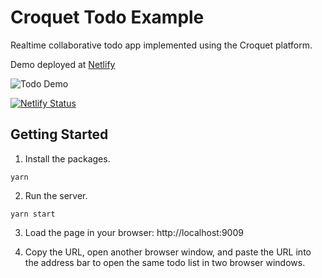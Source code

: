 # Croquet Todo Example

Realtime collaborative todo app implemented using the Croquet platform.

Demo deployed at [Netlify](https://croquet-todo.netlify.com)

![Todo Demo](https://raw.githubusercontent.com/jessmartin/croquet-todo-example/main/demo.gif)

[![Netlify Status](https://api.netlify.com/api/v1/badges/bd75c5b5-67c2-48b8-b5af-ac38cc84ce1c/deploy-status)](https://app.netlify.com/sites/croquet-todo/deploys)

## Getting Started

1. Install the packages.

```
yarn
```

2. Run the server.

```
yarn start
```

3. Load the page in your browser: http://localhost:9009

4. Copy the URL, open another browser window, and paste the URL into the address bar to open the same todo list in two browser windows.
